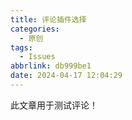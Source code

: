 ```yaml
---
title: 评论插件选择
categories:
  - 原创
tags:
  - Issues
abbrlink: db999be1
date: 2024-04-17 12:04:29
---
```


此文章用于测试评论！